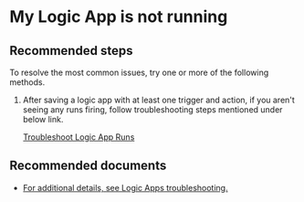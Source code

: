 <properties
	pageTitle="My Logic App is not running"
	description="My Logic App is not running"
	service="microsoft.logic"
	resource="workflows"
	authors="jeffhollan"
	displayOrder="1"
	selfHelpType="resource"
	supportTopicIds=""
	resourceTags=""
	productPesIds=""
	cloudEnvironments="MoonCake"
	articleId="c347650e-cde5-482e-8a16-f0ea4cafb3c9"
/>

# My Logic App is not running

## **Recommended steps**

To resolve the most common issues, try one or more of the following methods.

1. After saving a logic app with at least one trigger and action, if you aren't seeing any runs firing, follow troubleshooting steps mentioned under below link.

    [Troubleshoot Logic App Runs](https://docs.azure.cn/logic-apps/logic-apps-diagnosing-failures)

## **Recommended documents**

* [For additional details, see Logic Apps troubleshooting.](https://docs.azure.cn/logic-apps/logic-apps-diagnosing-failures)
